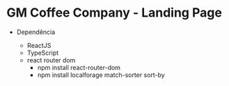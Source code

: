 # GM Coffee Company - Landing Page

- Dependência

  - ReactJS
  - TypeScript
  - react router dom
    - npm install react-router-dom
    - npm install localforage match-sorter sort-by
